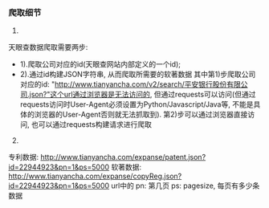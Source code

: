 ### 爬取细节
1.
天眼查数据爬取需要两步:
 + 1).爬取公司对应的id(天眼查网站内部定义的一个id);
 + 2).通过id构建JSON字符串, 从而爬取所需要的软著数据
其中第1)步爬取公司对应的id: "http://www.tianyancha.com/v2/search/平安银行股份有限公司.json?"这个url通过浏览器是无法访问的, 但通过requests可以访问(但通过requests访问时User-Agent必须设置为Python/Javascript/Java等, 不能是具体的浏览器的User-Agent否则就无法抓取到).
第2)步可以通过浏览器直接访问, 也可以通过requests构建请求进行爬取

2.
专利数据: http://www.tianyancha.com/expanse/patent.json?id=22944923&pn=1&ps=5000
软著数据: http://www.tianyancha.com/expanse/copyReg.json?id=22944923&pn=1&ps=5000
url中的 pn: 第几页
        ps: pagesize, 每页有多少条数据

